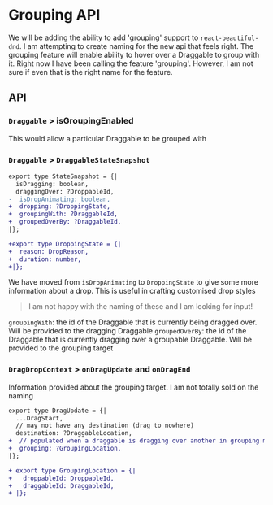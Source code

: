 # Grouping API

We will be adding the ability to add 'grouping' support to `react-beautiful-dnd`. I am attempting to create naming for the new api that feels right. The grouping feature will enable ability to hover over a Draggable to group with it. Right now I have been calling the feature 'grouping'. However, I am not sure if even that is the right name for the feature.

## API

### `Draggable` > isGroupingEnabled

This would allow a particular Draggable to be grouped with

### `Draggable` > `DraggableStateSnapshot`

```diff
export type StateSnapshot = {|
  isDragging: boolean,
  draggingOver: ?DroppableId,
-  isDropAnimating: boolean,
+  dropping: ?DroppingState,
+  groupingWith: ?DraggableId,
+  groupedOverBy: ?DraggableId,
|};

+export type DroppingState = {|
+  reason: DropReason,
+  duration: number,
+|};
```

We have moved from `isDropAnimating` to `DroppingState` to give some more information about a drop. This is useful in crafting customised drop styles

> I am not happy with the naming of these and I am looking for input!

`groupingWith`: the id of the Draggable that is currently being dragged over. Will be provided to the dragging Draggable
`groupedOverBy`: the id of the Draggable that is currently dragging over a groupable Draggable. Will be provided to the grouping target

### `DragDropContext` > `onDragUpdate` and `onDragEnd`

Information provided about the grouping target. I am not totally sold on the naming

```diff
export type DragUpdate = {|
  ...DragStart,
  // may not have any destination (drag to nowhere)
  destination: ?DraggableLocation,
+  // populated when a draggable is dragging over another in grouping mode
+  grouping: ?GroupingLocation,
|};

+ export type GroupingLocation = {|
+   droppableId: DroppableId,
+   draggableId: DraggableId,
+ |};
```
